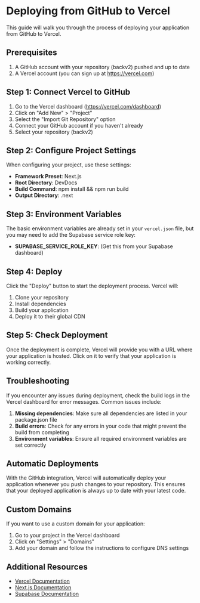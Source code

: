 # Deploying from GitHub to Vercel

This guide will walk you through the process of deploying your application from GitHub to Vercel.

## Prerequisites

1. A GitHub account with your repository (backv2) pushed and up to date
2. A Vercel account (you can sign up at https://vercel.com)

## Step 1: Connect Vercel to GitHub

1. Go to the Vercel dashboard (https://vercel.com/dashboard)
2. Click on "Add New" > "Project"
3. Select the "Import Git Repository" option
4. Connect your GitHub account if you haven't already
5. Select your repository (backv2)

## Step 2: Configure Project Settings

When configuring your project, use these settings:

- **Framework Preset**: Next.js
- **Root Directory**: DevDocs
- **Build Command**: npm install && npm run build
- **Output Directory**: .next

## Step 3: Environment Variables

The basic environment variables are already set in your `vercel.json` file, but you may need to add the Supabase service role key:

- **SUPABASE_SERVICE_ROLE_KEY**: (Get this from your Supabase dashboard)

## Step 4: Deploy

Click the "Deploy" button to start the deployment process. Vercel will:

1. Clone your repository
2. Install dependencies
3. Build your application
4. Deploy it to their global CDN

## Step 5: Check Deployment

Once the deployment is complete, Vercel will provide you with a URL where your application is hosted. Click on it to verify that your application is working correctly.

## Troubleshooting

If you encounter any issues during deployment, check the build logs in the Vercel dashboard for error messages. Common issues include:

1. **Missing dependencies**: Make sure all dependencies are listed in your package.json file
2. **Build errors**: Check for any errors in your code that might prevent the build from completing
3. **Environment variables**: Ensure all required environment variables are set correctly

## Automatic Deployments

With the GitHub integration, Vercel will automatically deploy your application whenever you push changes to your repository. This ensures that your deployed application is always up to date with your latest code.

## Custom Domains

If you want to use a custom domain for your application:

1. Go to your project in the Vercel dashboard
2. Click on "Settings" > "Domains"
3. Add your domain and follow the instructions to configure DNS settings

## Additional Resources

- [Vercel Documentation](https://vercel.com/docs)
- [Next.js Documentation](https://nextjs.org/docs)
- [Supabase Documentation](https://supabase.io/docs)
